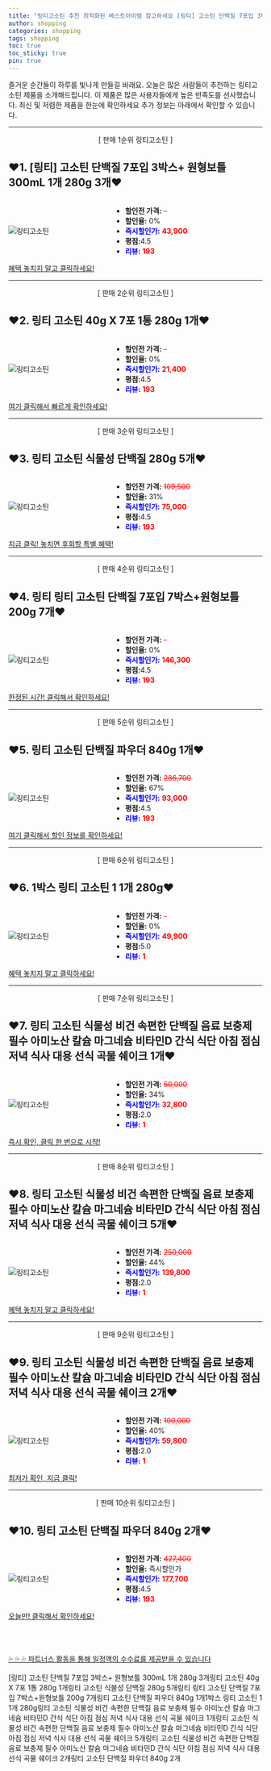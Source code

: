 ```yaml
---
title: "링티고소틴 추천 최적화된 베스트아이템 참고하세요 [링티] 고소틴 단백질 7포입 3박스+"
author: shopping
categories: shopping
tags: shopping
toc: true
toc_sticky: true
pin: true
---
```

즐거운 순간들이 하루를 빛나게 만들길 바래요. 오늘은 많은 사람들이 추천하는 링티고소틴 제품을 소개해드립니다. 이 제품은 많은 사용자들에게 높은 만족도를 선사했습니다. 최신 및 저렴한 제품을 한눈에 확인하세요 추가 정보는 아래에서 확인할 수 있습니다.

---
<p class="toplist" style="margin: 0 auto; display: block; width: fit-content;">[ 판매 1순위 링티고소틴 ]</p>

<h2><strong>❤️1. [링티] 고소틴 단백질 7포입 3박스+ 원형보틀 300mL 1개 280g 3개❤️</strong></h2>

<div style="display: flex; align-items: center;">
    <div style="flex: 0.4;">
        <img src="https://thumbnail9.coupangcdn.com/thumbnails/remote/230x230ex/image/vendor_inventory/f4f3/77a398cf0f9d41b1dbaf588a54c289891202c70bd3e19c47f72e7930f590.jpg" alt="링티고소틴" style="max-width: 100%;">
    </div>
    <div style="flex: 0.6; margin-left: 10px;">
        <ul>
            <li><strong>할인전 가격:</strong> <del style="color: red;">-</del></li>
            <li><strong>할인율:</strong> 0%</li>
            <li><span style='color:blue'><strong>즉시할인가:</strong></span> <span style='color:red'><strong>43,900</strong></span></li>
            <li><strong>평점:</strong>4.5</li>
            <li><span style='color:blue'><strong>리뷰:</strong></span> <span style='color:red'><strong>193</strong></span></li>
        </ul>
    </div>
</div>
<div class="center">
    <a href="https://selin100587.github.io?lptag=AF9450613&subid=githubio&pageKey=7786501433&traceid=V0-153&itemId=23405243571&vendorItemId=90432402496" class="myButton">
        혜택 놓치지 말고 클릭하세요!
    </a>
</div>


---
<p class="toplist" style="margin: 0 auto; display: block; width: fit-content;">[ 판매 2순위 링티고소틴 ]</p>

<h2><strong>❤️2. 링티 고소틴 40g X 7포 1통 280g 1개❤️</strong></h2>

<div style="display: flex; align-items: center;">
    <div style="flex: 0.4;">
        <img src="https://thumbnail6.coupangcdn.com/thumbnails/remote/230x230ex/image/vendor_inventory/6333/2042e5c3722d9f11a1948b6dafd3eea90be82b9d1607905020f0db543814.jpg" alt="링티고소틴" style="max-width: 100%;">
    </div>
    <div style="flex: 0.6; margin-left: 10px;">
        <ul>
            <li><strong>할인전 가격:</strong> <del style="color: red;">-</del></li>
            <li><strong>할인율:</strong> 0%</li>
            <li><span style='color:blue'><strong>즉시할인가:</strong></span> <span style='color:red'><strong>21,400</strong></span></li>
            <li><strong>평점:</strong>4.5</li>
            <li><span style='color:blue'><strong>리뷰:</strong></span> <span style='color:red'><strong>193</strong></span></li>
        </ul>
    </div>
</div>
<div class="center">
    <a href="https://selin100587.github.io?lptag=AF9450613&subid=githubio&pageKey=7786501433&traceid=V0-153&itemId=20465346454&vendorItemId=89607887837" class="myButton">
        여기 클릭해서 빠르게 확인하세요!
    </a>
</div>


---
<p class="toplist" style="margin: 0 auto; display: block; width: fit-content;">[ 판매 3순위 링티고소틴 ]</p>

<h2><strong>❤️3. 링티 고소틴 식물성 단백질 280g 5개❤️</strong></h2>

<div style="display: flex; align-items: center;">
    <div style="flex: 0.4;">
        <img src="https://thumbnail10.coupangcdn.com/thumbnails/remote/230x230ex/image/vendor_inventory/dc36/1c1c0c47fd2036e0563f47aeb5de216e1ed546a7d9689249aba56651bb93.jpg" alt="링티고소틴" style="max-width: 100%;">
    </div>
    <div style="flex: 0.6; margin-left: 10px;">
        <ul>
            <li><strong>할인전 가격:</strong> <del style="color: red;">109,500</del></li>
            <li><strong>할인율:</strong> 31%</li>
            <li><span style='color:blue'><strong>즉시할인가:</strong></span> <span style='color:red'><strong>75,000</strong></span></li>
            <li><strong>평점:</strong>4.5</li>
            <li><span style='color:blue'><strong>리뷰:</strong></span> <span style='color:red'><strong>193</strong></span></li>
        </ul>
    </div>
</div>
<div class="center">
    <a href="https://selin100587.github.io?lptag=AF9450613&subid=githubio&pageKey=7786501433&traceid=V0-153&itemId=18579066261&vendorItemId=85715776724" class="myButton">
        지금 클릭! 놓치면 후회할 특별 혜택!
    </a>
</div>


---
<p class="toplist" style="margin: 0 auto; display: block; width: fit-content;">[ 판매 4순위 링티고소틴 ]</p>

<h2><strong>❤️4. 링티 링티 고소틴 단백질 7포입 7박스+원형보틀 200g 7개❤️</strong></h2>

<div style="display: flex; align-items: center;">
    <div style="flex: 0.4;">
        <img src="https://thumbnail7.coupangcdn.com/thumbnails/remote/230x230ex/image/vendor_inventory/3052/ab364bdddf40df2f1ee255cdd9e3d2aa38f79d8cee8b7b0d0213949a9c6b.jpg" alt="링티고소틴" style="max-width: 100%;">
    </div>
    <div style="flex: 0.6; margin-left: 10px;">
        <ul>
            <li><strong>할인전 가격:</strong> <del style="color: red;">-</del></li>
            <li><strong>할인율:</strong> 0%</li>
            <li><span style='color:blue'><strong>즉시할인가:</strong></span> <span style='color:red'><strong>146,300</strong></span></li>
            <li><strong>평점:</strong>4.5</li>
            <li><span style='color:blue'><strong>리뷰:</strong></span> <span style='color:red'><strong>193</strong></span></li>
        </ul>
    </div>
</div>
<div class="center">
    <a href="https://selin100587.github.io?lptag=AF9450613&subid=githubio&pageKey=7786501433&traceid=V0-153&itemId=22209584911&vendorItemId=89255669088" class="myButton">
        한정된 시간! 클릭해서 확인하세요!
    </a>
</div>


---
<p class="toplist" style="margin: 0 auto; display: block; width: fit-content;">[ 판매 5순위 링티고소틴 ]</p>

<h2><strong>❤️5. 링티 고소틴 단백질 파우더 840g 1개❤️</strong></h2>

<div style="display: flex; align-items: center;">
    <div style="flex: 0.4;">
        <img src="https://thumbnail8.coupangcdn.com/thumbnails/remote/230x230ex/image/vendor_inventory/df43/d1e9c671b17d500fda3815947c5ef41b88836b7b810ad8f9911211d5f083.jpg" alt="링티고소틴" style="max-width: 100%;">
    </div>
    <div style="flex: 0.6; margin-left: 10px;">
        <ul>
            <li><strong>할인전 가격:</strong> <del style="color: red;">286,700</del></li>
            <li><strong>할인율:</strong> 67%</li>
            <li><span style='color:blue'><strong>즉시할인가:</strong></span> <span style='color:red'><strong>93,000</strong></span></li>
            <li><strong>평점:</strong>4.5</li>
            <li><span style='color:blue'><strong>리뷰:</strong></span> <span style='color:red'><strong>193</strong></span></li>
        </ul>
    </div>
</div>
<div class="center">
    <a href="https://selin100587.github.io?lptag=AF9450613&subid=githubio&pageKey=7786501433&traceid=V0-153&itemId=22798658739&vendorItemId=89833596956" class="myButton">
        여기 클릭해서 할인 정보를 확인하세요!
    </a>
</div>


---
<p class="toplist" style="margin: 0 auto; display: block; width: fit-content;">[ 판매 6순위 링티고소틴 ]</p>

<h2><strong>❤️6. 1박스 링티 고소틴 1 1개 280g❤️</strong></h2>

<div style="display: flex; align-items: center;">
    <div style="flex: 0.4;">
        <img src="https://thumbnail9.coupangcdn.com/thumbnails/remote/230x230ex/image/vendor_inventory/77c9/eefee6b34e0cf6a1596504ffd373f77bcf7301f02ba2dd20bd90b6e1dc26.PNG" alt="링티고소틴" style="max-width: 100%;">
    </div>
    <div style="flex: 0.6; margin-left: 10px;">
        <ul>
            <li><strong>할인전 가격:</strong> <del style="color: red;">-</del></li>
            <li><strong>할인율:</strong> 0%</li>
            <li><span style='color:blue'><strong>즉시할인가:</strong></span> <span style='color:red'><strong>49,900</strong></span></li>
            <li><strong>평점:</strong>5.0</li>
            <li><span style='color:blue'><strong>리뷰:</strong></span> <span style='color:red'><strong>1</strong></span></li>
        </ul>
    </div>
</div>
<div class="center">
    <a href="https://selin100587.github.io?lptag=AF9450613&subid=githubio&pageKey=7990406090&traceid=V0-153&itemId=23530048235&vendorItemId=90556360066" class="myButton">
        혜택 놓치지 말고 클릭하세요!
    </a>
</div>


---
<p class="toplist" style="margin: 0 auto; display: block; width: fit-content;">[ 판매 7순위 링티고소틴 ]</p>

<h2><strong>❤️7. 링티 고소틴 식물성 비건 속편한 단백질 음료 보충제 필수 아미노산 칼슘 마그네슘 비타민D 간식 식단 아침 점심 저녁 식사 대용 선식 곡물 쉐이크 1개❤️</strong></h2>

<div style="display: flex; align-items: center;">
    <div style="flex: 0.4;">
        <img src="https://thumbnail8.coupangcdn.com/thumbnails/remote/230x230ex/image/vendor_inventory/00b3/00f8413a5670b5f3cd027ae480f7de67e864673d10ae1489e2e448a1501d.jpg" alt="링티고소틴" style="max-width: 100%;">
    </div>
    <div style="flex: 0.6; margin-left: 10px;">
        <ul>
            <li><strong>할인전 가격:</strong> <del style="color: red;">50,000</del></li>
            <li><strong>할인율:</strong> 34%</li>
            <li><span style='color:blue'><strong>즉시할인가:</strong></span> <span style='color:red'><strong>32,800</strong></span></li>
            <li><strong>평점:</strong>2.0</li>
            <li><span style='color:blue'><strong>리뷰:</strong></span> <span style='color:red'><strong>1</strong></span></li>
        </ul>
    </div>
</div>
<div class="center">
    <a href="https://selin100587.github.io?lptag=AF9450613&subid=githubio&pageKey=8236484632&traceid=V0-153&itemId=23750693851&vendorItemId=89882941515" class="myButton">
        즉시 확인, 클릭 한 번으로 시작!
    </a>
</div>


---
<p class="toplist" style="margin: 0 auto; display: block; width: fit-content;">[ 판매 8순위 링티고소틴 ]</p>

<h2><strong>❤️8. 링티 고소틴 식물성 비건 속편한 단백질 음료 보충제 필수 아미노산 칼슘 마그네슘 비타민D 간식 식단 아침 점심 저녁 식사 대용 선식 곡물 쉐이크 5개❤️</strong></h2>

<div style="display: flex; align-items: center;">
    <div style="flex: 0.4;">
        <img src="https://thumbnail9.coupangcdn.com/thumbnails/remote/230x230ex/image/vendor_inventory/2e36/bc69385c8718d4184ace36c23a3b3d04f70d3f2188d22c9aee34bdd381cc.jpg" alt="링티고소틴" style="max-width: 100%;">
    </div>
    <div style="flex: 0.6; margin-left: 10px;">
        <ul>
            <li><strong>할인전 가격:</strong> <del style="color: red;">250,000</del></li>
            <li><strong>할인율:</strong> 44%</li>
            <li><span style='color:blue'><strong>즉시할인가:</strong></span> <span style='color:red'><strong>139,800</strong></span></li>
            <li><strong>평점:</strong>2.0</li>
            <li><span style='color:blue'><strong>리뷰:</strong></span> <span style='color:red'><strong>1</strong></span></li>
        </ul>
    </div>
</div>
<div class="center">
    <a href="https://selin100587.github.io?lptag=AF9450613&subid=githubio&pageKey=8236484632&traceid=V0-153&itemId=23750693850&vendorItemId=89882941475" class="myButton">
        혜택 놓치지 말고 클릭하세요!
    </a>
</div>


---
<p class="toplist" style="margin: 0 auto; display: block; width: fit-content;">[ 판매 9순위 링티고소틴 ]</p>

<h2><strong>❤️9. 링티 고소틴 식물성 비건 속편한 단백질 음료 보충제 필수 아미노산 칼슘 마그네슘 비타민D 간식 식단 아침 점심 저녁 식사 대용 선식 곡물 쉐이크 2개❤️</strong></h2>

<div style="display: flex; align-items: center;">
    <div style="flex: 0.4;">
        <img src="https://thumbnail9.coupangcdn.com/thumbnails/remote/230x230ex/image/vendor_inventory/1f75/deb190d71ccecef196a591329bad3de16c7c91d54f26788ca6afe7591290.jpg" alt="링티고소틴" style="max-width: 100%;">
    </div>
    <div style="flex: 0.6; margin-left: 10px;">
        <ul>
            <li><strong>할인전 가격:</strong> <del style="color: red;">100,000</del></li>
            <li><strong>할인율:</strong> 40%</li>
            <li><span style='color:blue'><strong>즉시할인가:</strong></span> <span style='color:red'><strong>59,800</strong></span></li>
            <li><strong>평점:</strong>2.0</li>
            <li><span style='color:blue'><strong>리뷰:</strong></span> <span style='color:red'><strong>1</strong></span></li>
        </ul>
    </div>
</div>
<div class="center">
    <a href="https://selin100587.github.io?lptag=AF9450613&subid=githubio&pageKey=8236484632&traceid=V0-153&itemId=23750693852&vendorItemId=89882941490" class="myButton">
        최저가 확인, 지금 클릭!
    </a>
</div>


---
<p class="toplist" style="margin: 0 auto; display: block; width: fit-content;">[ 판매 10순위 링티고소틴 ]</p>

<h2><strong>❤️10. 링티 고소틴 단백질 파우더 840g 2개❤️</strong></h2>

<div style="display: flex; align-items: center;">
    <div style="flex: 0.4;">
        <img src="https://thumbnail8.coupangcdn.com/thumbnails/remote/230x230ex/image/vendor_inventory/df43/d1e9c671b17d500fda3815947c5ef41b88836b7b810ad8f9911211d5f083.jpg" alt="링티고소틴" style="max-width: 100%;">
    </div>
    <div style="flex: 0.6; margin-left: 10px;">
        <ul>
            <li><strong>할인전 가격:</strong> <del style="color: red;">427,400</del></li>
            <li><strong>할인율:</strong> 즉시할인가</li>
            <li><span style='color:blue'><strong>즉시할인가:</strong></span> <span style='color:red'><strong>177,700</strong></span></li>
            <li><strong>평점:</strong>4.5</li>
            <li><span style='color:blue'><strong>리뷰:</strong></span> <span style='color:red'><strong>193</strong></span></li>
        </ul>
    </div>
</div>
<div class="center">
    <a href="https://selin100587.github.io?lptag=AF9450613&subid=githubio&pageKey=7786501433&traceid=V0-153&itemId=22798658728&vendorItemId=89833596937" class="myButton">
        오늘만! 클릭해서 확인하세요!
    </a>
</div>

<br><br><br>[💦 💦 💦 파트너스 활동을 통해 일정액의 수수료를 제공받을 수 있습니다](https://link.coupang.com/a/bcpT2c)<br><br>[링티] 고소틴 단백질 7포입 3박스+ 원형보틀 300mL 1개 280g 3개링티 고소틴 40g X 7포 1통 280g 1개링티 고소틴 식물성 단백질 280g 5개링티 링티 고소틴 단백질 7포입 7박스+원형보틀 200g 7개링티 고소틴 단백질 파우더 840g 1개1박스 링티 고소틴 1 1개 280g링티 고소틴 식물성 비건 속편한 단백질 음료 보충제 필수 아미노산 칼슘 마그네슘 비타민D 간식 식단 아침 점심 저녁 식사 대용 선식 곡물 쉐이크 1개링티 고소틴 식물성 비건 속편한 단백질 음료 보충제 필수 아미노산 칼슘 마그네슘 비타민D 간식 식단 아침 점심 저녁 식사 대용 선식 곡물 쉐이크 5개링티 고소틴 식물성 비건 속편한 단백질 음료 보충제 필수 아미노산 칼슘 마그네슘 비타민D 간식 식단 아침 점심 저녁 식사 대용 선식 곡물 쉐이크 2개링티 고소틴 단백질 파우더 840g 2개